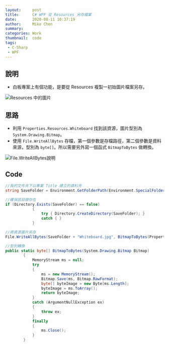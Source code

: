 ```yaml
---
layout:     post
title:      C# WPF 從 Resources 另存檔案
date:       2020-08-11 10:37:19
author:     Mike Chen
summary:    
categories: Work
thumbnail:  code
tags:
 - C-Sharp
 - WPF
---
```



## 說明
* 白板專案上有個功能，是要從 Resources 複製一初始圖片檔案另存。

![Resources 中的圖片](https://i.imgur.com/SkubYQj.png)

## 思路
* 利用 `Properties.Resources.Whiteboard` 找到該資源，圖片型別為 `System.Drawing.Bitmap`。
* 使用 `File.WriteAllBytes` 存檔，第一個參數是存檔路徑，第二個參數是資料來源，型別為 `byte[]`。所以需要另外寫一個函式 `BitmapToBytes` 做轉換。

![File.WriteAllBytes說明](https://i.imgur.com/jcadM4Z.png)

## Code
```csharp
//我的文件夾下以專案 Title 建立的資料夾
string SaveFolder = Environment.GetFolderPath(Environment.SpecialFolder.MyDocuments) + "\\" + this.Title + "\\";

//確保該目錄存在
if (Directory.Exists(SaveFolder) == false)
            {
                try { Directory.CreateDirectory(SaveFolder); }
                catch { }
            }

//將資源圖片另存
File.WriteAllBytes(SaveFolder + "Whiteboard.jpg", BitmapToBytes(Properties.Resources.Whiteboard));

//型別轉換
public static byte[] BitmapToBytes(System.Drawing.Bitmap Bitmap)
        {
            MemoryStream ms = null;
            try
            {
                ms = new MemoryStream();
                Bitmap.Save(ms, Bitmap.RawFormat);
                byte[] byteImage = new Byte[ms.Length];
                byteImage = ms.ToArray();
                return byteImage;
            }
            catch (ArgumentNullException ex)
            {
                throw ex;
            }
            finally
            {
                ms.Close();
            }
        } 
```
